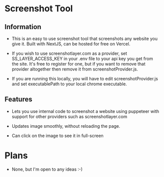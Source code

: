 # Screenshot Tool

## Information

- This is an easy to use screenshot tool that screenshots any website you give it. Built with NextJS, can be hosted for free on Vercel. 

- If you wish to use screenshotlayer.com as a provider, set SS_LAYER_ACCESS_KEY in your .env file to your api key you get from the site. It's free to register for one, but if you want to remove that provider altogether then remove it from screenshotProvider.js.

- If you are running this locally, you will have to edit screenshotProvider.js and set executablePath to your local chrome executable. 


## Features

- Lets you use internal code to screenshot a website using puppeteer with support for other providers such as screenshotlayer.com

- Updates image smoothly, without reloading the page.

- Can click on the image to see it in full-screen


# Plans

- None, but I'm open to any ideas :-)